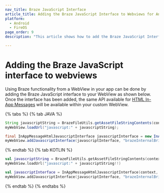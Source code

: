 ```yaml
---
nav_title: Braze JavaScript Interface
article_title: Adding the Braze JavaScript Interface to Webviews for Android/FireOS
platform: 
  - Android
  - FireOS
page_order: 9
description: "This article shows how to add the Braze JavaScript Interface to WebViews."

---
```


# Adding the Braze JavaScript interface to webviews

Using Braze functionality from a WebView in your app can be done by adding the Braze JavaScript interface to your WebView as shown below. Once the interface has been added, the same API available for [HTML In-App Messages][1] will be available within your custom WebView.

{% tabs %}
{% tab JAVA %}

```java
String javascriptString = BrazeFileUtils.getAssetFileStringContents(context.getAssets(), "appboy-html-in-app-message-javascript-component.js");
myWebView.loadUrl("javascript:" + javascriptString);

final InAppMessageHtmlJavascriptInterface javascriptInterface = new InAppMessageHtmlJavascriptInterface(context, inAppMessage);
myWebView.addJavascriptInterface(javascriptInterface, "brazeInternalBridge");
```

{% endtab %}
{% tab KOTLIN %}

```kotlin
val javascriptString = BrazeFileUtils.getAssetFileStringContents(context.getAssets(), "appboy-html-in-app-message-javascript-component.js")
myWebView.loadUrl("javascript:" + javascriptString!!)

val javascriptInterface = InAppMessageHtmlJavascriptInterface(context, inAppMessage)
myWebView.addJavascriptInterface(javascriptInterface, "brazeInternalBridge")
```

{% endtab %}
{% endtabs %}

[1]: {{site.baseurl}}/user_guide/message_building_by_channel/in-app_messages/customize/#custom-html-messages

